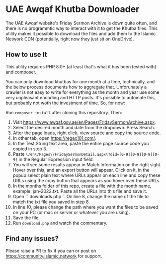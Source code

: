 # UAE Awqaf Khutba Downloader

The UAE Awqaf website's Friday Sermon Archive is down quite often, and there is no programmtic way to interact with it to get the Khutba files. This
utility makes it possible to download the files and add them to the Islamic Network CDN (potentially, right now they just sit on OneDrive).

## How to use It

This utility requires PHP 8.0+ (at least that's what it has been tested with) and composer.

You can only download khutbas for one month at a time, technically, and the below process documents how to aggregate that. Unforunately a crawler is
not easy to write for everything as the month and year use some very unpleasant encoding and HTTP posts. It's possible to automate this, but probably
not woth the investment of time. So, for now:

Run ```composer install``` after cloning this repository. Then:

1. Visit https://www.awqaf.gov.ae/en/Pages/FridaySermonArchive.aspx.
2. Select the desired month and date from the dropdown. Press Search.
3. After the page loads, right click, view source and copy the source code.
4. In other tab, open https://regex101.com/.
5. In the Test String text area, paste the entire page source code you copied in step 3.
6. Paste ```\/en\/Pages\/FridaySermonDetail.aspx\?did=[0-9][0-9][0-9][0-9]``` in the Regular Expression input field.
7. You will see some results appear in Match Information on the right sight. Hover over this, and an export button will appear. Click on it, in the
popup select plain text where URLs appear on each line and copy these URLs using the copy button that appears as you hover over these URLs.
8. In the months folder of this repo, create a file with the month name, example: jan-2022.txt. Paste all the URLs into this file and save it.
9. Open ```downloads.php``. On line 8, change the name of the file to match the txt file you saved in step 8.
10. In line 10, please change the path where you want the files to be saved on your PC (or mac or server or whatever you are using).
11. Save the file.
12. Run ```download.php``` and watch the commentary.

## Find any issues?

Please raise a PR to fix if you can or post on https://community.islamic.network for support.

